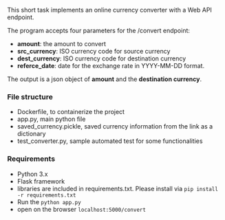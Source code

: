 
This short task implements an online currency converter with a Web API endpoint.

The program accepts four parameters for the /convert endpoint:

- **amount**: the amount to convert
- **src_currency**: ISO currency code for source currency
- **dest_currency**: ISO currency code for destination currency
- **referce_date**: date for the exchange rate in YYYY-MM-DD format.

The output is a json object of **amount** and the **destination currency**.

### File structure
- Dockerfile, to containerize the project
- app.py, main python file
- saved_currency.pickle, saved currency information from the link as a dictionary
- test_converter.py, sample automated test for some functionalities

### Requirements

- Python 3.x 
- Flask framework
- libraries are included in requirements.txt. Please install via `pip install -r requirements.txt`
- Run the `python app.py`
- open on the browser `localhost:5000/convert`